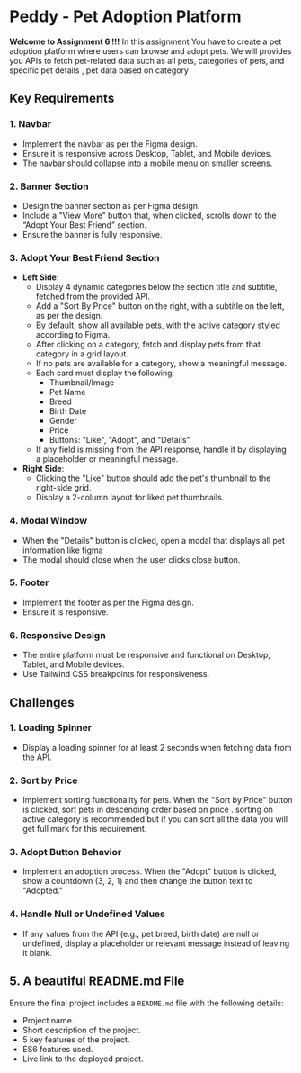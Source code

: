 # Peddy - Pet Adoption Platform

**Welcome to Assignment 6 !!!**
In this assignment You have to create a pet adoption platform where users can browse and adopt pets. We will provides you APIs to fetch pet-related data such as all pets, categories of pets, and specific pet details , pet data based on category

## Key Requirements

### 1. **Navbar**

- Implement the navbar as per the Figma design. <!-- * Done -->
- Ensure it is responsive across Desktop, Tablet, and Mobile devices. <!-- * Done -->
- The navbar should collapse into a mobile menu on smaller screens. <!-- * Done -->

### 2. **Banner Section**

- Design the banner section as per Figma design. <!-- * Done -->
- Include a "View More" button that, when clicked, scrolls down to the “Adopt Your Best Friend” section. <!-- * Done -->
- Ensure the banner is fully responsive. <!-- * Done -->

### 3. **Adopt Your Best Friend Section**

- **Left Side**:
  - Display 4 dynamic categories below the section title and subtitle, fetched from the provided API. <!-- * Done -->
  - Add a "Sort By Price" button on the right, with a subtitle on the left, as per the design. <!-- * Done -->
  - By default, show all available pets, with the active category styled according to Figma. <!-- * Done -->
  - After clicking on a category, fetch and display pets from that category in a grid layout. <!-- * Done -->
  - If no pets are available for a category, show a meaningful message. <!-- * Done -->
  - Each card must display the following: <!-- * Done -->
    - Thumbnail/Image <!-- * Done -->
    - Pet Name <!-- * Done -->
    - Breed <!-- * Done -->
    - Birth Date <!-- * Done -->
    - Gender <!-- * Done -->
    - Price <!-- * Done -->
    - Buttons: "Like", "Adopt", and "Details" <!-- * Done -->
  - If any field is missing from the API response, handle it by displaying a placeholder or meaningful message. <!-- * Done -->
- **Right Side**:
  - Clicking the "Like" button should add the pet's thumbnail to the right-side grid. <!-- * Done -->
  - Display a 2-column layout for liked pet thumbnails. <!-- * Done -->

### 4. **Modal Window**

- When the "Details" button is clicked, open a modal that displays all pet information like figma <!-- * Done -->
- The modal should close when the user clicks close button. <!-- * Done -->

### 5. **Footer**

- Implement the footer as per the Figma design. <!-- * Done -->
- Ensure it is responsive. <!-- * Done -->

### 6. **Responsive Design**

- The entire platform must be responsive and functional on Desktop, Tablet, and Mobile devices. <!-- * Done -->
- Use Tailwind CSS breakpoints for responsiveness. <!-- * Done -->

## Challenges

### 1. **Loading Spinner**

- Display a loading spinner for at least 2 seconds when fetching data from the API. <!-- * Done -->

### 2. **Sort by Price**

- Implement sorting functionality for pets. When the "Sort by Price" button is clicked, sort pets in descending order based on price . sorting on active category is recommended but if you can sort all the data you will get full mark for this requirement. <!-- * Done -->

### 3. **Adopt Button Behavior**

- Implement an adoption process. When the "Adopt" button is clicked, show a countdown (3, 2, 1) and then change the button text to "Adopted." <!-- * Done -->

### 4. **Handle Null or Undefined Values**

- If any values from the API (e.g., pet breed, birth date) are null or undefined, display a placeholder or relevant message instead of leaving it blank. <!-- * Done -->

## 5. A beautiful README.md File

Ensure the final project includes a `README.md` file with the following details: <!-- * Done -->

- Project name.
- Short description of the project.
- 5 key features of the project.
- ES6 features used.
- Live link to the deployed project.
